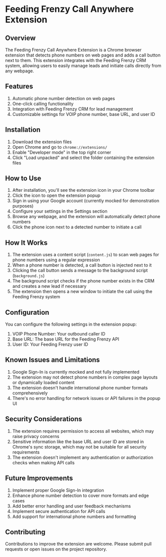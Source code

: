 # Feeding Frenzy Call Anywhere Extension

## Overview

The Feeding Frenzy Call Anywhere Extension is a Chrome browser extension that detects phone numbers on web pages and adds a call button next to them. This extension integrates with the Feeding Frenzy CRM system, allowing users to easily manage leads and initiate calls directly from any webpage.

## Features

1. Automatic phone number detection on web pages
2. One-click calling functionality
3. Integration with Feeding Frenzy CRM for lead management
4. Customizable settings for VOIP phone number, base URL, and user ID

## Installation

1. Download the extension files
2. Open Chrome and go to `chrome://extensions/`
3. Enable "Developer mode" in the top right corner
4. Click "Load unpacked" and select the folder containing the extension files

## How to Use

1. After installation, you'll see the extension icon in your Chrome toolbar
2. Click the icon to open the extension popup
3. Sign in using your Google account (currently mocked for demonstration purposes)
4. Configure your settings in the Settings section
5. Browse any webpage, and the extension will automatically detect phone numbers
6. Click the phone icon next to a detected number to initiate a call

## How It Works

1. The extension uses a content script (`content.js`) to scan web pages for phone numbers using a regular expression
2. When a phone number is detected, a call button is injected next to it
3. Clicking the call button sends a message to the background script (`background.js`)
4. The background script checks if the phone number exists in the CRM and creates a new lead if necessary
5. The extension then opens a new window to initiate the call using the Feeding Frenzy system

## Configuration

You can configure the following settings in the extension popup:

1. VOIP Phone Number: Your outbound caller ID
2. Base URL: The base URL for the Feeding Frenzy API
3. User ID: Your Feeding Frenzy user ID

## Known Issues and Limitations

1. Google Sign-In is currently mocked and not fully implemented
2. The extension may not detect phone numbers in complex page layouts or dynamically loaded content
3. The extension doesn't handle international phone number formats comprehensively
4. There's no error handling for network issues or API failures in the popup UI

## Security Considerations

1. The extension requires permission to access all websites, which may raise privacy concerns
2. Sensitive information like the base URL and user ID are stored in Chrome's sync storage, which may not be suitable for all security requirements
3. The extension doesn't implement any authentication or authorization checks when making API calls

## Future Improvements

1. Implement proper Google Sign-In integration
2. Enhance phone number detection to cover more formats and edge cases
3. Add better error handling and user feedback mechanisms
4. Implement secure authentication for API calls
5. Add support for international phone numbers and formatting

## Contributing

Contributions to improve the extension are welcome. Please submit pull requests or open issues on the project repository.
